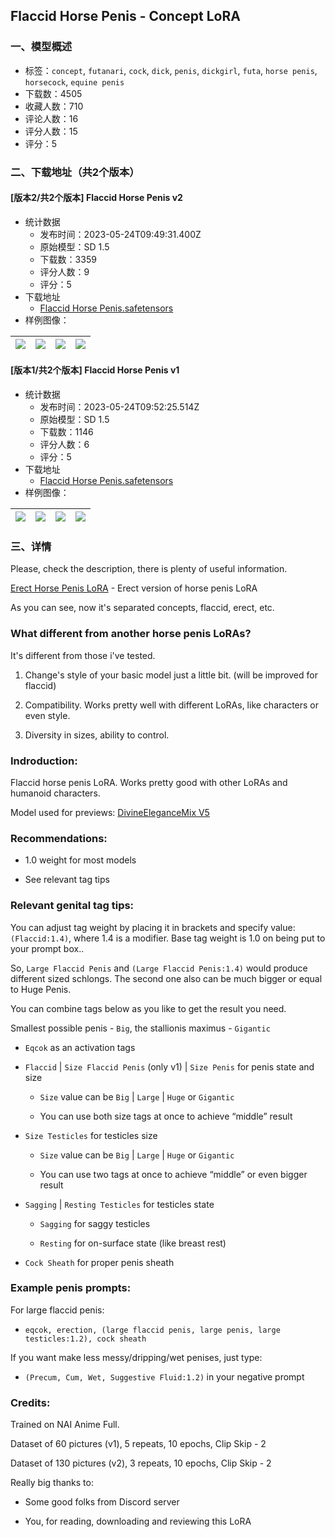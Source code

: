## Flaccid Horse Penis - Concept LoRA
### 一、模型概述

- 标签：`concept`, `futanari`, `cock`, `dick`, `penis`, `dickgirl`, `futa`, `horse penis`, `horsecock`, `equine penis`
- 下载数：4505
- 收藏人数：710
- 评论人数：16
- 评分人数：15
- 评分：5

### 二、下载地址（共2个版本）

#### [版本2/共2个版本] Flaccid Horse Penis v2

- 统计数据
  - 发布时间：2023-05-24T09:49:31.400Z
  - 原始模型：SD 1.5
  - 下载数：3359
  - 评分人数：9
  - 评分：5
- 下载地址
  - [Flaccid Horse Penis.safetensors](https://civitai.com/api/download/models/79585)
- 样例图像：

| <img src="https://image.civitai.com/xG1nkqKTMzGDvpLrqFT7WA/83bbc8e5-ebff-45f1-8f92-1e967391a704/width=450/897497.jpeg" /> | <img src="https://image.civitai.com/xG1nkqKTMzGDvpLrqFT7WA/08bc4c47-f4da-45b8-bb56-50219e94303b/width=450/893369.jpeg" /> | <img src="https://image.civitai.com/xG1nkqKTMzGDvpLrqFT7WA/bb1226b2-3d24-40b9-a46b-9e40e0d114b9/width=450/893516.jpeg" /> | <img src="https://image.civitai.com/xG1nkqKTMzGDvpLrqFT7WA/1f0ddde5-82ff-4c4a-8b67-45bcee681664/width=450/893096.jpeg" /> |
| ---- | ---- | ---- | ---- |

#### [版本1/共2个版本] Flaccid Horse Penis v1

- 统计数据
  - 发布时间：2023-05-24T09:52:25.514Z
  - 原始模型：SD 1.5
  - 下载数：1146
  - 评分人数：6
  - 评分：5
- 下载地址
  - [Flaccid Horse Penis.safetensors](https://civitai.com/api/download/models/77180)
- 样例图像：

| <img src="https://image.civitai.com/xG1nkqKTMzGDvpLrqFT7WA/e7ae220b-4aba-42fe-9422-3a50def4d941/width=450/866670.jpeg" /> | <img src="https://image.civitai.com/xG1nkqKTMzGDvpLrqFT7WA/475192b6-0004-441d-95aa-e51617227fe3/width=450/866737.jpeg" /> | <img src="https://image.civitai.com/xG1nkqKTMzGDvpLrqFT7WA/5600c1ec-885f-415c-b05f-5c323c7dbc60/width=450/866863.jpeg" /> | <img src="https://image.civitai.com/xG1nkqKTMzGDvpLrqFT7WA/35aa5799-f086-4962-8e73-caf469d6b209/width=450/866922.jpeg" /> |
| ---- | ---- | ---- | ---- |


### 三、详情
<p>Please, check the description, there is plenty of useful information.</p><p></p><p><a target="_blank" rel="ugc" href="https://civitai.com/models/52023/erect-horse-penis-lora">Erect Horse Penis LoRA</a> - Erect version of horse penis LoRA</p><p></p><p>As you can see, now it's separated concepts, flaccid, erect, etc.</p><h3></h3><h3>What different from another horse penis LoRAs?</h3><p>It's different from those i've tested.</p><ol><li><p>Change's style of your basic model just a little bit. (will be improved for flaccid)</p></li><li><p>Compatibility. Works pretty well with different LoRAs, like characters or even style.</p></li><li><p>Diversity in sizes, ability to control.</p></li></ol><p></p><h3>Indroduction:</h3><p>Flaccid horse penis LoRA. Works pretty good with other LoRAs and humanoid characters.</p><p>Model used for previews: <a target="_blank" rel="ugc" href="https://civitai.com/models/6174/divineelegancemix">DivineEleganceMix V5</a></p><p></p><h3>Recommendations:</h3><ul><li><p>1.0 weight for most models</p></li><li><p>See relevant tag tips</p></li></ul><p></p><h3>Relevant genital tag tips:</h3><p></p><p>You can adjust tag weight by placing it in brackets and specify value: <code>(Flaccid:1.4)</code>, where 1.4 is a modifier. Base tag weight is 1.0 on being put to your prompt box..</p><p>So, <code>Large Flaccid Penis</code> and <code>(Large Flaccid Penis:1.4)</code> would produce different sized schlongs. The second one also can be much bigger or equal to Huge Penis.</p><p>You can combine tags below as you like to get the result you need.</p><p>Smallest possible penis - <code>Big</code>, the stallionis maximus - <code>Gigantic</code></p><p></p><ul><li><p><code>Eqcok</code> as an activation tags</p></li></ul><ul><li><p><code>Flaccid</code> | <code>Size Flaccid Penis</code> (only v1) | <code>Size Penis</code> for penis state and size</p><ul><li><p><code>Size</code> value can be <code>Big</code> | <code>Large</code> | <code>Huge</code> or <code>Gigantic</code></p></li><li><p>You can use both size tags at once to achieve “middle” result</p></li></ul></li><li><p><code>Size Testicles</code> for testicles size</p><ul><li><p><code>Size</code> value can be <code>Big</code> | <code>Large</code> | <code>Huge</code> or <code>Gigantic</code></p></li><li><p>You can use two tags at once to achieve “middle” or even bigger result</p></li></ul></li><li><p><code>Sagging</code> | <code>Resting Testicles</code> for testicles state</p><ul><li><p><code>Sagging</code> for saggy testicles</p></li><li><p><code>Resting</code> for on-surface state (like breast rest)</p></li></ul></li><li><p><code>Cock Sheath</code> for proper penis sheath</p></li></ul><p></p><h3>Example penis prompts:</h3><p>For large flaccid penis:</p><ul><li><p><code>eqcok, erection, (large flaccid penis, large penis, large testicles:1.2), cock sheath</code></p></li></ul><p></p><p>If you want make less messy/dripping/wet penises, just type:</p><ul><li><p><code>(Precum, Cum, Wet, Suggestive Fluid:1.2)</code><strong> </strong>in your negative prompt</p></li></ul><p></p><h3>Credits:</h3><p></p><p>Trained on NAI Anime Full.</p><p></p><p>Dataset of 60 pictures (v1), 5 repeats, 10 epochs, Clip Skip - 2</p><p>Dataset of 130 pictures (v2), 3 repeats, 10 epochs, Clip Skip - 2</p><p></p><p>Really big thanks to:</p><p></p><ul><li><p>Some good folks from Discord server</p></li><li><p>You, for reading, downloading and reviewing this LoRA</p></li></ul>